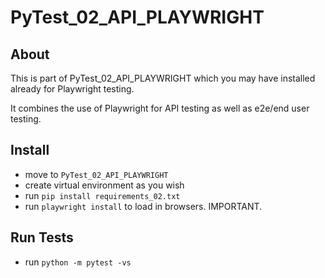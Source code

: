 # PyTest_02_API_PLAYWRIGHT


## About

This is part of PyTest_02_API_PLAYWRIGHT which you may have installed already for Playwright testing.

It combines the use of Playwright for API testing as well as e2e/end user testing.

## Install 

- move to `PyTest_02_API_PLAYWRIGHT` 
- create virtual environment as you wish
- run `pip install requirements_02.txt`
- run `playwright install` to load in browsers. IMPORTANT.

## Run Tests

- run `python -m pytest -vs`




